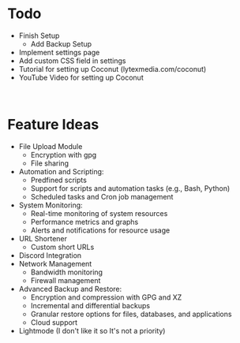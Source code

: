 # Todo
- Finish Setup
    - Add Backup Setup
- Implement settings page
- Add custom CSS field in settings
- Tutorial for setting up Coconut (lytexmedia.com/coconut)
- YouTube Video for setting up Coconut

<br>

# Feature Ideas
- File Upload Module
    - Encryption with gpg
    - File sharing
- Automation and Scripting:
    - Predfined scripts
    - Support for scripts and automation tasks (e.g., Bash, Python)
    - Scheduled tasks and Cron job management
- System Monitoring:
    - Real-time monitoring of system resources
    - Performance metrics and graphs
    - Alerts and notifications for resource usage
- URL Shortener
    - Custom short URLs
- Discord Integration
- Network Management
    - Bandwidth monitoring
    - Firewall management
- Advanced Backup and Restore:
    - Encryption and compression with GPG and XZ
    - Incremental and differential backups
    - Granular restore options for files, databases, and applications
    - Cloud support
- Lightmode (I don't like it so It's not a priority)
